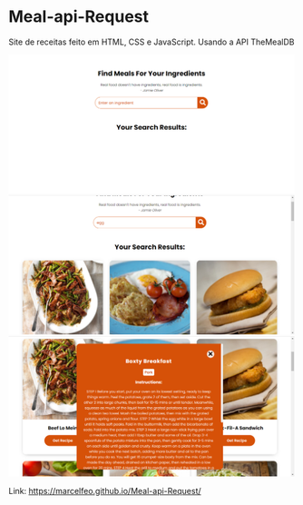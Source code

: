 # Meal-api-Request

Site de receitas feito em HTML, CSS e JavaScript. Usando a API TheMealDB

![foto1](Photos/foto1.png)
![foto2](Photos/foto2.png)
![foto3](Photos/foto3.png)

Link: https://marcelfeo.github.io/Meal-api-Request/
